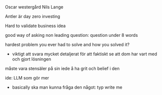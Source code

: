 Oscar westergård
Nils Lange

Antler är day zero investing

Hard to validate business idea

good way of asking non leading question: question under 8 words

hardest problem you ever had to solve and how you solved it?
- viktigt att svara mycket detaljerat för att faktiskt se att dom har vart med och gjort lösningen

måste vara stensäler på sin iede å ha grit och belief i den










ide:
LLM som gör mer
- basically ska man kunna fråga den något: typ write me 

